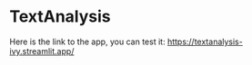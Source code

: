 # TextAnalysis

Here is the link to the app, you can test it: https://textanalysis-ivy.streamlit.app/
